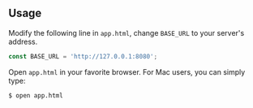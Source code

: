## Usage

Modify the following line in `app.html`, change `BASE_URL` to your server's address.

```JavaScript
const BASE_URL = 'http://127.0.0.1:8080';
```

Open `app.html` in your favorite browser. For Mac users, you can simply type:

```
$ open app.html
```

